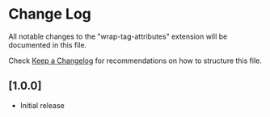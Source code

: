 # Change Log

All notable changes to the "wrap-tag-attributes" extension will be documented in this file.

Check [Keep a Changelog](http://keepachangelog.com/) for recommendations on how to structure this file.

## [1.0.0]

- Initial release